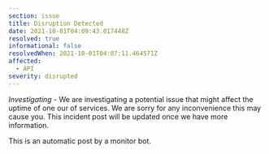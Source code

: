 ```yaml
---
section: issue
title: Disruption Detected
date: 2021-10-01T04:09:43.017448Z
resolved: true
informational: false
resolvedWhen: 2021-10-01T04:07:11.464571Z
affected:
  - API
severity: disrupted
---
```

*Investigating* - We are investigating a potential issue that might affect the uptime of one our of services. We are sorry for any inconvenience this may cause you. This incident post will be updated once we have more information.

This is an automatic post by a monitor bot.
        